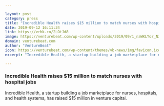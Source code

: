 ```yaml
---

layout: post
category: press
title: "Incredible Health raises $15 million to match nurses with hospital jobs"
date: 2019-09-12 16:11:34
link: https://vrhk.co/2LOtJd8
image: https://venturebeat.com/wp-content/uploads/2019/09/1_naWKLYor_N3ruc5Szjzo7A_upscaled_image_x4.jpg?w=1200&strip=all
domain: venturebeat.com
author: "VentureBeat"
icon: https://venturebeat.com/wp-content/themes/vb-news/img/favicon.ico
excerpt: "Incredible Health, a startup building a job marketplace for nurses, hospitals, and health systems, has raised $15 million in venture capital."

---
```


### Incredible Health raises $15 million to match nurses with hospital jobs

Incredible Health, a startup building a job marketplace for nurses, hospitals, and health systems, has raised $15 million in venture capital.